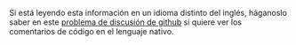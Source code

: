 Si está leyendo esta información en un idioma distinto del inglés, háganoslo saber en este [problema de discusión de github](https://github.com/aspnet/AspNetCore.Docs/issues/16455) si quiere ver los comentarios de código en el lenguaje nativo.